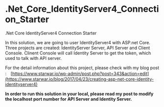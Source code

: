 # .Net_Core_IdentityServer4_Connection_Starter
.Net Core IdentityServer4 Connection Starter

In this solution, we are going to user IdentityServer4 with ASP.net Core. Three projects are created: IdentityServer Server, API Server and Client Console.
Clinent Console will call Identity Server to get the token, which used to talk with API server. 

For the detail information about this project, please check with my blog post :　[https://www.starwar.io/wp-admin/post.php?post=343&action=edit](https://www.starwar.io/blog/2017/04/23/creating-asp-net-core-identity-identityserver4)

**In order to run this solution in your local, please read my post to modify the localhost port number for API Server and Identity Server.**
